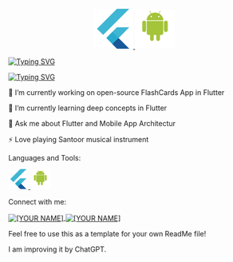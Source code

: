 
<p align="center">
  <a href="https://flutter.dev/" target="_blank"> 
    <img src="https://github.com/devicons/devicon/raw/master/icons/flutter/flutter-original.svg" alt="Flutter Logo" width="80" height="80"/>
  </a> 
  <a href="https://developer.android.com/studio" target="_blank"> 
  <img src="https://github.com/devicons/devicon/raw/master/icons/android/android-original-wordmark.svg" alt="Android Logo" width="80" height="80"/>
  </a>
</p>

[![Typing SVG](https://readme-typing-svg.herokuapp.com?font=Fira+Code&weight=700&size=30&pause=1000&color=182EFFF3&vCenter=true&width=1000&lines=Hi+there+%F0%9F%91%8B+I+am+Shahab+Golpaiergan)](https://git.io/typing-svg)

[![Typing SVG](https://readme-typing-svg.herokuapp.com?font=Fira+Code&weight=600&size=30&pause=1000&color=187BFFF3&vCenter=true&width=1000&lines=More+than+6+years+in+Mobile+Development+Experience;Always+learning+new+things)](https://git.io/typing-svg)


<!-- <h1 align="center">Hi there, I'm Shahab 👋</h1> -->
<!-- <h3 align="center">A passionate Mobile Developer with over 6 years of experience</h3> -->

🔭 I’m currently working on open-source FlashCards App in Flutter

🌱 I’m currently learning deep concepts in Flutter

💬 Ask me about Flutter and Mobile App Architectur

⚡ Love playing Santoor musical instrument

Languages and Tools:
<p align="left"> 
  <a href="https://flutter.dev/" target="_blank"> 
    <img src="https://github.com/devicons/devicon/raw/master/icons/flutter/flutter-original.svg" alt="Flutter" width="40" height="40"/> 
  </a> 
  <a href="https://developer.android.com/studio" target="_blank"> 
    <img src="https://github.com/devicons/devicon/raw/master/icons/android/android-original-wordmark.svg" alt="Android" width="40" height="40"/> 
  </a> 
</p>

Connect with me:
<p align="left">
  <a href="https://www.linkedin.com/in/shahabgolpaiegan/" target="blank">
    <img align="center" src="https://cdn3.iconfinder.com/data/icons/sociocons/256/linkedin-sociocon.png" alt="[YOUR NAME]" height="40" width="40" />
  </a>
  <a href="https://twitter.com/everythingsdev" target="blank">
    <img align="center" src="https://www.thebusinessdesk.com/_files/images/sep_21/630-6308222_image-transparent-twitter-icon-png-png-download.png" alt="[YOUR NAME]" height="40" width="40" />
  </a>
</p>
Feel free to use this as a template for your own ReadMe file!

I am improving it by ChatGPT.
